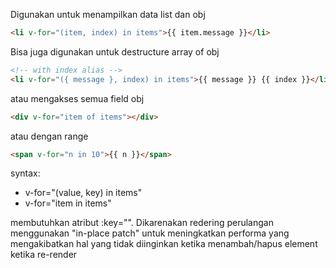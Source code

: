 Digunakan untuk menampilkan data list dan obj

```html
<li v-for="(item, index) in items">{{ item.message }}</li>
```

Bisa juga digunakan untuk destructure array of obj

```html
<!-- with index alias -->
<li v-for="({ message }, index) in items">{{ message }} {{ index }}</li>
```

atau mengakses semua field obj

```html
<div v-for="item of items"></div>
```

atau dengan range

```html
<span v-for="n in 10">{{ n }}</span>
```

syntax:

- v-for="(value, key) in items"
- v-for="item in items"

membutuhkan atribut :key="". Dikarenakan redering perulangan menggunakan "in-place patch" untuk meningkatkan performa yang mengakibatkan hal yang tidak diinginkan ketika menambah/hapus element ketika re-render
